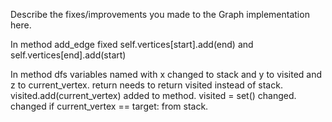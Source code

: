 Describe the fixes/improvements you made to the Graph implementation here.


In method add_edge fixed  self.vertices[start].add(end) and self.vertices[end].add(start)

In method dfs variables named with x changed to stack and y to visited and z to current_vertex. return needs to return visited instead of stack. visited.add(current_vertex) added to method.  visited = set() changed. changed if current_vertex == target: from stack. 